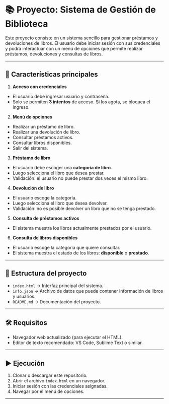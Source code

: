 # 📚 Proyecto: Sistema de Gestión de Biblioteca

Este proyecto consiste en un sistema sencillo para gestionar préstamos y devoluciones de libros. El usuario debe iniciar sesión con sus credenciales y podrá interactuar con un menú de opciones que permite realizar préstamos, devoluciones y consultas de libros.

---

## 🚀 Características principales

1. **Acceso con credenciales**
- El usuario debe ingresar usuario y contraseña.
- Solo se permiten **3 intentos** de acceso. Si los agota, se bloquea el ingreso.

2. **Menú de opciones**
- Realizar un préstamo de libro.
- Realizar una devolución de libro.
- Consultar préstamos activos.
- Consultar libros disponibles.
- Salir del sistema.

3. **Préstamo de libro**
- El usuario debe escoger una **categoría de libro**.
- Luego selecciona el libro que desea prestar.
- Validación: el usuario no puede prestar dos veces el mismo libro.

4. **Devolución de libro**
- El usuario escoge la categoría.
- Luego selecciona el libro que desea devolver.
- Validación: no es posible devolver un libro que no se tenga prestado.

5. **Consulta de préstamos activos**
- El sistema muestra los libros actualmente prestados por el usuario.

6. **Consulta de libros disponibles**
- El usuario escoge la categoría que quiere consultar.
- El sistema muestra el estado de los libros: **disponible** o **prestado**.

---

## 📂 Estructura del proyecto

- `index.html` → Interfaz principal del sistema.
- `info.json` → Archivo de datos que puede contener información de libros y usuarios.
- `README.md` → Documentación del proyecto.

---

## 🛠️ Requisitos

- Navegador web actualizado (para ejecutar el HTML).
- Editor de texto recomendado: VS Code, Sublime Text o similar.

---

## ▶️ Ejecución

1. Clonar o descargar este repositorio.
2. Abrir el archivo `index.html` en un navegador.
3. Iniciar sesión con las credenciales asignadas.
4. Navegar por el menú de opciones.

---
